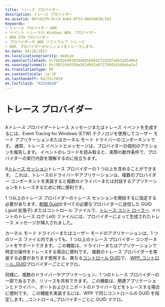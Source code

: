```yaml
---
title: トレース プロバイダー
description: トレース プロバイダー
ms.assetid: 06fcb37b-6cc3-4e64-8f53-86634836c7bd
keywords:
- トレース プロバイダー WDK
- イベント トレースの Windows WDK、プロバイダー
- WDK ETW プロバイダー
- プロバイダーの WDK ソフトウェア トレース
- WDK、プロバイダーのセッションをトレースします。
ms.date: 04/20/2017
ms.localizationpriority: medium
ms.openlocfilehash: ecfb692e9858394b05b8691f2d58fab814d5d0b4
ms.sourcegitcommit: 0cc5051945559a242d941a6f2799d161d8eba2a7
ms.translationtype: MT
ms.contentlocale: ja-JP
ms.lasthandoff: 04/23/2019
ms.locfileid: "63354638"
---
```

# <a name="trace-provider"></a>トレース プロバイダー


## <span id="ddk_trace_provider_tools"></span><span id="DDK_TRACE_PROVIDER_TOOLS"></span>


A*トレース プロバイダー*トレース メッセージまたはトレース イベントを生成するには、Event Tracing for Windows (ETW) テクノロジを使用してユーザー モード アプリケーションまたはカーネル モード ドライバーのコンポーネントです。 通常、トレース イベントとメッセージは、プロバイダーの個別のアクションを報告します。 イベントのレコードを読み取ると、実際の動作条件で、プロバイダーの実行内容を理解するのに役立ちます。

A[トレース セッション](trace-session.md)トレース プロバイダーの 1 つ以上を含めることができます。 これは、トレースのドライバーやアプリケーションは、複数のプロバイダー コンポーネントを実装すると複数のドライバーまたは対話するアプリケーションをトレースするために特に便利です。

1 つ以上のトレース プロバイダーのトレース セッションを開始するに指定する必要があります、[制御 Guid](control-guid.md)のすべての必要なプロバイダーに送信した GUID (.guid 拡張子) またはコントロール ファイルで、[トレース コント ローラー](trace-controller.md). イベントのトレース ログ (.etl) ファイルには、プロバイダーによって生成されたトレース メッセージが挿入されました。

カーネル モード ドライバーまたはユーザー モードのアプリケーションは、1 つのソース ファイル内であっても、1 つ以上のトレース プロバイダー コンポーネントをサポートできます。 この機能は、ドライバーまたはアプリケーションで特定の操作をトレースする場合に便利です。 複数のトレース プロバイダーを実装する必要があります使用する、異なる[コントロール GUID](control-guid.md)で、 [WPP\_コントロール\_GUID](https://msdn.microsoft.com/library/windows/hardware/ff556186)プロバイダーごとにマクロ。

同様に、複数のドライバーやアプリケーション、1 つのトレース プロバイダーの一部であるでき、リソースを共有できます。 この機能は、関連アプリケーションとドライバー、ポートおよびミニポートのドライバーなどをトレースする場合に便利です。 この機能を実装するには、WPP で同じコントロールの GUID を指定します。\_コントロール\_プロバイダーごとに GUID マクロ。
